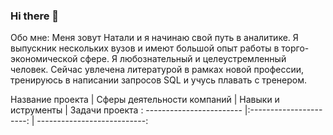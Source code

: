 ### Hi there 👋

Обо мне:
Меня зовут Натали и я начинаю свой путь в аналитике.
Я выпускник нескольких вузов и имеют большой опыт работы в торго-экономической сфере.
Я любознательный и целеустремленный человек.
Сейчас увлечена литературой в рамках новой профессии, тренируюсь в написании запросов SQL и учусь плавать с тренером.


Название проекта | Сферы деятельности компаний  | Навыки и иструменты | Задачи проекта
: ------------------------ |:----------------------: | ---------------------------:



<!--
**nata031086/nata031086** is a ✨ _special_ ✨ repository because its `README.md` (this file) appears on your GitHub profile.

Here are some ideas to get you started:

- 🔭 I’m currently working on ...
- 🌱 I’m currently learning ...
- 👯 I’m looking to collaborate on ...
- 🤔 I’m looking for help with ...
- 💬 Ask me about ...
- 📫 How to reach me: ...
- 😄 Pronouns: ...
- ⚡ Fun fact: ...
-->

